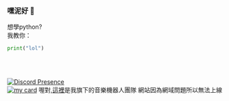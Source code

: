### 嘿泥好 👋

想學python?</br>
我教你：</br>
```py
print("lol")
```
</br></br>

[![Discord Presence](https://lanyard.cnrad.dev/api/616980692831698957)](https://discord.com/users/616980692831698957)
</br>
[![my card](https://mycard.lol/static/img/616980692831698957.png)](https://mycard.lol/card/616980692831698957)
喔對,[這裡](https://discord.gg/YXgTBRHQbF)是我旗下的音樂機器人團隊 網站因為網域問題所以無法上線
